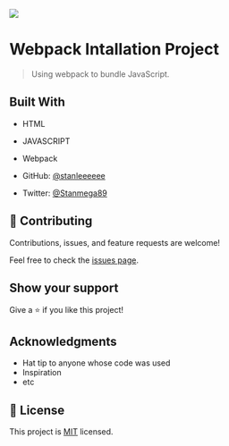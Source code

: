 ![](https://img.shields.io/badge/Microverse-blueviolet)

# Webpack Intallation Project

> Using webpack to bundle JavaScript.


## Built With

- HTML
- JAVASCRIPT
- Webpack


- GitHub: [@stanleeeeee](https://github.com/stanleeeeee)
- Twitter: [@Stanmega89](https://twitter.com/Stanmega89)

## 🤝 Contributing

Contributions, issues, and feature requests are welcome!

Feel free to check the [issues page](../../issues/).

## Show your support

Give a ⭐️ if you like this project!

## Acknowledgments

- Hat tip to anyone whose code was used
- Inspiration
- etc

## 📝 License

This project is [MIT](./MIT.md) licensed.
